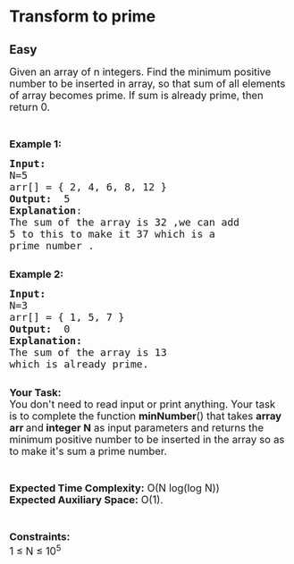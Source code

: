 # Transform to prime
## Easy
<div class="problems_problem_content__Xm_eO"><p><span style="font-size:18px">Given an array of n integers. Find the minimum positive number to be inserted in array, so that sum of all elements of array becomes prime. If sum is already prime, then return 0.</span></p>

<p>&nbsp;</p>

<p><span style="font-size:18px"><strong>Example 1:</strong></span></p>

<pre><span style="font-size:18px"><strong>Input:</strong>
N=5
arr[] = { 2, 4, 6, 8, 12 }
<strong>Output:</strong>  5
<strong>Explanation</strong>: 
The sum of the array is 32 ,we can add
5 to this to make it 37 which is a
prime number .</span>

</pre>

<p><span style="font-size:18px"><strong>Example 2:</strong></span></p>

<pre><span style="font-size:18px"><strong>Input:
</strong>N=3
arr[] = { 1, 5, 7 }
<strong>Output:</strong>  0 
<strong>Explanation:</strong> 
The sum of the array is 13 
which is already prime. </span>

</pre>

<p><span style="font-size:18px"><strong>Your Task:</strong><br>
You don't need to read input or print anything.&nbsp;Your task is&nbsp;to complete the function <strong>minNumber</strong>() that takes <strong>array arr&nbsp;</strong>and<strong> integer N</strong> as input&nbsp;parameters and returns the minimum positive number to be inserted in the array so as to make it's sum a prime number.</span></p>

<p>&nbsp;</p>

<p><span style="font-size:18px"><strong>Expected Time Complexity:</strong> O(N log(log N))<br>
<strong>Expected Auxiliary Space:</strong> O(1).</span></p>

<p>&nbsp;</p>

<p><span style="font-size:18px"><strong>Constraints:</strong><br>
1 ≤ N ≤ 10<sup>5</sup></span></p>

<p>&nbsp;</p>
</div>